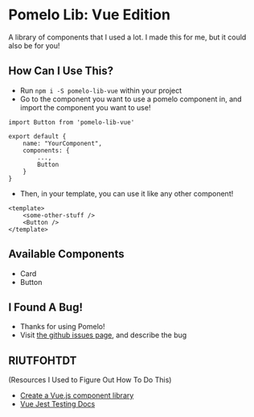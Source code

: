 # Pomelo Lib: Vue Edition

A library of components that I used a lot. I made this for me, but it could also be for you!

## How Can I Use This?
- Run `npm i -S pomelo-lib-vue` within your project
- Go to the component you want to use a pomelo component in, and import the component you want to use!
```
import Button from 'pomelo-lib-vue'

export default {
    name: "YourComponent",
    components: {
        ...,
        Button
    }
}
```
- Then, in your template, you can use it like any other component!
```
<template>
    <some-other-stuff />
    <Button />
</template>
```

## Available Components
- Card
- Button

## I Found A Bug! 
- Thanks for using Pomelo! 
- Visit [the github issues page](https://github.com/chinanwu/pomelo-lib), and describe the bug

## RIUTFOHTDT 
(Resources I Used to Figure Out How To Do This)

- [Create a Vue.js component library](https://itnext.io/create-a-vue-js-component-library-as-a-module-part-1-a1116e632751)
- [Vue Jest Testing Docs](https://vue-test-utils.vuejs.org/v2/guide/event-handling.html#the-counter-component)
